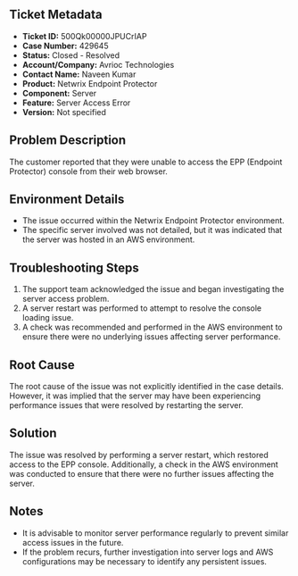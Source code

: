 ## Ticket Metadata
- **Ticket ID:** 500Qk00000JPUCrIAP
- **Case Number:** 429645
- **Status:** Closed - Resolved
- **Account/Company:** Avrioc Technologies
- **Contact Name:** Naveen Kumar
- **Product:** Netwrix Endpoint Protector
- **Component:** Server
- **Feature:** Server Access Error
- **Version:** Not specified

## Problem Description
The customer reported that they were unable to access the EPP (Endpoint Protector) console from their web browser.

## Environment Details
- The issue occurred within the Netwrix Endpoint Protector environment.
- The specific server involved was not detailed, but it was indicated that the server was hosted in an AWS environment.

## Troubleshooting Steps
1. The support team acknowledged the issue and began investigating the server access problem.
2. A server restart was performed to attempt to resolve the console loading issue.
3. A check was recommended and performed in the AWS environment to ensure there were no underlying issues affecting server performance.

## Root Cause
The root cause of the issue was not explicitly identified in the case details. However, it was implied that the server may have been experiencing performance issues that were resolved by restarting the server.

## Solution
The issue was resolved by performing a server restart, which restored access to the EPP console. Additionally, a check in the AWS environment was conducted to ensure that there were no further issues affecting the server.

## Notes
- It is advisable to monitor server performance regularly to prevent similar access issues in the future.
- If the problem recurs, further investigation into server logs and AWS configurations may be necessary to identify any persistent issues.